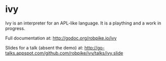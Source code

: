 ivy
===

Ivy is an interpreter for an APL-like language. It is a plaything and a work in
progress.

Full documentation at: http://godoc.org/robpike.io/ivy

Slides for a talk (absent the demo) at: http://go-talks.appspot.com/github.com/robpike/ivy/talks/ivy.slide
